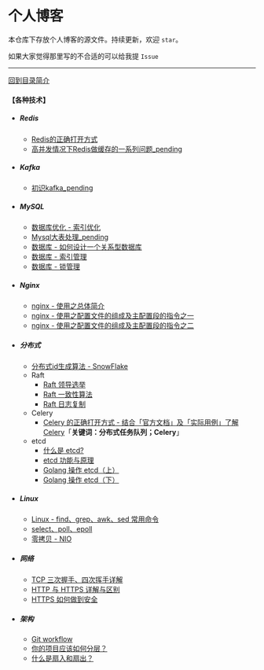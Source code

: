 # 个人博客

本仓库下存放个人博客的源文件。持续更新，欢迎 `star`。

如果大家觉得那里写的不合适的可以给我提 `Issue`

---

[回到目录简介](../README.md#目录简介)


#### 【各种技术】

- ##### Redis
    - [Redis的正确打开方式](../tech/redis/Redis的正确打开方式.md)
    - [高并发情况下Redis做缓存的一系列问题_pending](../tech/redis/高并发情况下Redis做缓存的一系列问题_pending.md)
- ##### Kafka
    - [初识kafka_pending](../tech/kafka/初识kafka_pending.md)
- ##### MySQL
    - [数据库优化 - 索引优化](../tech/mysql/数据库优化——索引优化.md)
    - [Mysql大表处理_pending](../tech/mysql/Mysql大表处理_pending.md)
    - [数据库 - 如何设计一个关系型数据库](../tech/mysql/数据库——1_数据库架构.md)
    - [数据库 - 索引管理](../tech/mysql/数据库——2_索引管理.md)
    - [数据库 - 锁管理](../tech/mysql/数据库——3_锁管理.md)
- ##### Nginx
    - [nginx - 使用之总体简介](../tech/nginx/nginx使用之总体简介.md)
    - [nginx - 使用之配置文件的组成及主配置段的指令之一](../tech/nginx/nginx使用之配置文件的组成及主配置段的指令之一.md)
    - [nginx - 使用之配置文件的组成及主配置段的指令之二](../tech/nginx/nginx使用之配置文件的组成及主配置段的指令之二.md)
- ##### 分布式
    - [分布式id生成算法 - SnowFlake](../tech/distributed/algo/分布式id生成算法SnowFlake.md)
    - Raft
        - [Raft 领导选举](../tech/distributed/raft/raft_leader_election.md)
        - [Raft 一致性算法](../tech/distributed/raft/raft_consensus_algorithm.md)
        - [Raft 日志复制](../tech/distributed/raft/raft_log_replication.md)
    - Celery
        - [Celery 的正确打开方式 - 结合「官方文档」及「实际用例」了解 Celery](../tech/distributed/celery/celery_opens_correct_way.md)「**关键词：分布式任务队列；Celery**」
    - etcd
        - [什么是 etcd?](../tech/distributed/etcd/etcd_study_1_what_is_etcd.md)
        - [etcd 功能与原理](../tech/distributed/etcd/etcd_function_and_principle.md)
        - [Golang 操作 etcd（上）](../tech/distributed/etcd/etcd_usage_golang_1.md)
        - [Golang 操作 etcd（下）](../tech/distributed/etcd/etcd_usage_golang_2.md)
- ##### Linux
    - [Linux - find、grep、awk、sed 常用命令](../tech/linux/Linux.md)
    - [select、poll、epoll](../tech/linux/select_poll_epoll.md)
    - [零拷贝 - NIO](../tech/linux/零拷贝_NIO.md)
- ##### 网络
    - [TCP 三次握手、四次挥手详解](../tech/network/tcp.md)
    - [HTTP 与 HTTPS 详解与区别](../tech/network/http与https.md)
    - [HTTPS 如何做到安全](../tech/network/https.md)
- ##### 架构
    - [Git workflow](../tech/architecture/git_workflow.md)
    - [你的项目应该如何分层？](../tech/architecture/how_should_your_project_be_stratified.md)
    - [什么是扇入和扇出？](../tech/architecture/fanout_and_fanin.md)
